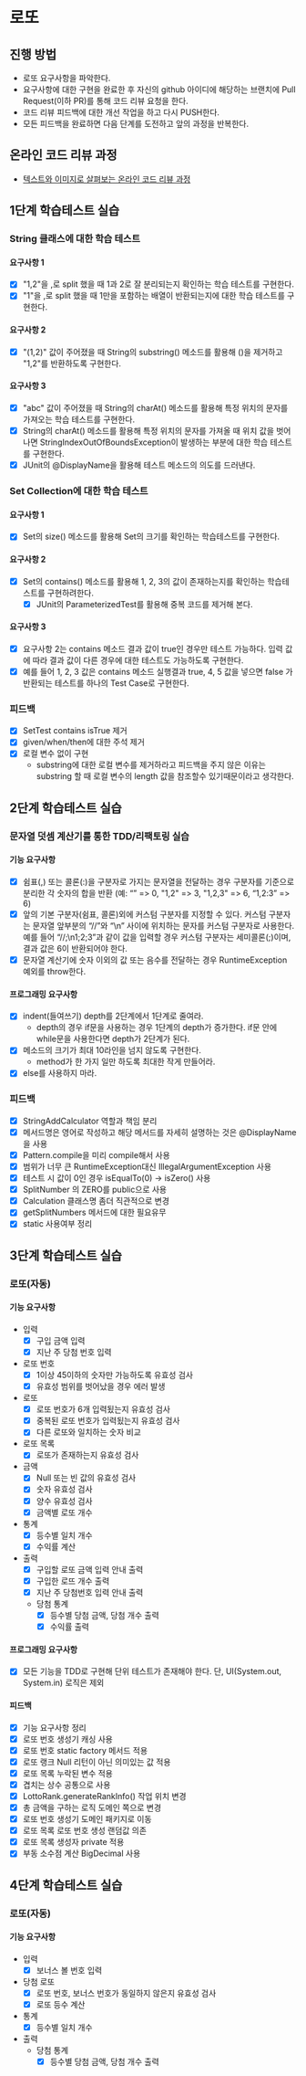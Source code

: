 # 로또
## 진행 방법
* 로또 요구사항을 파악한다.
* 요구사항에 대한 구현을 완료한 후 자신의 github 아이디에 해당하는 브랜치에 Pull Request(이하 PR)를 통해 코드 리뷰 요청을 한다.
* 코드 리뷰 피드백에 대한 개선 작업을 하고 다시 PUSH한다.
* 모든 피드백을 완료하면 다음 단계를 도전하고 앞의 과정을 반복한다.

## 온라인 코드 리뷰 과정
* [텍스트와 이미지로 살펴보는 온라인 코드 리뷰 과정](https://github.com/next-step/nextstep-docs/tree/master/codereview)

## 1단계 학습테스트 실습
### String 클래스에 대한 학습 테스트
#### 요구사항 1
* [x] "1,2"을 ,로 split 했을 때 1과 2로 잘 분리되는지 확인하는 학습 테스트를 구현한다.
* [x] "1"을 ,로 split 했을 때 1만을 포함하는 배열이 반환되는지에 대한 학습 테스트를 구현한다.
#### 요구사항 2
* [x] "(1,2)" 값이 주어졌을 때 String의 substring() 메소드를 활용해 ()을 제거하고 "1,2"를 반환하도록 구현한다.
#### 요구사항 3
* [x] "abc" 값이 주어졌을 때 String의 charAt() 메소드를 활용해 특정 위치의 문자를 가져오는 학습 테스트를 구현한다.
* [x] String의 charAt() 메소드를 활용해 특정 위치의 문자를 가져올 때 위치 값을 벗어나면 StringIndexOutOfBoundsException이 발생하는 부분에 대한 학습 테스트를 구현한다.
* [x] JUnit의 @DisplayName을 활용해 테스트 메소드의 의도를 드러낸다.
### Set Collection에 대한 학습 테스트
#### 요구사항 1
* [x] Set의 size() 메소드를 활용해 Set의 크기를 확인하는 학습테스트를 구현한다.
#### 요구사항 2
* [x] Set의 contains() 메소드를 활용해 1, 2, 3의 값이 존재하는지를 확인하는 학습테스트를 구현하려한다.
  * [x] JUnit의 ParameterizedTest를 활용해 중복 코드를 제거해 본다.
#### 요구사항 3
* [x] 요구사항 2는 contains 메소드 결과 값이 true인 경우만 테스트 가능하다. 입력 값에 따라 결과 값이 다른 경우에 대한 테스트도 가능하도록 구현한다.
* [x] 예를 들어 1, 2, 3 값은 contains 메소드 실행결과 true, 4, 5 값을 넣으면 false 가 반환되는 테스트를 하나의 Test Case로 구현한다.

### 피드백
* [x] SetTest contains isTrue 제거 
* [x] given/when/then에 대한 주석 제거
* [x] 로컬 변수 없이 구현
  * substring에 대한 로컬 변수를 제거하라고 피드백을 주지 않은 이유는 substring 할 때 로컬 변수의 length 값을 참조할수 있기때문이라고 생각한다.

## 2단계 학습테스트 실습
### 문자열 덧셈 계산기를 통한 TDD/리팩토링 실습
#### 기능 요구사항
* [x] 쉼표(,) 또는 콜론(:)을 구분자로 가지는 문자열을 전달하는 경우 구분자를 기준으로 분리한 각 숫자의 합을 반환 (예: “” => 0, "1,2" => 3, "1,2,3" => 6, “1,2:3” => 6)
* [x] 앞의 기본 구분자(쉼표, 콜론)외에 커스텀 구분자를 지정할 수 있다. 커스텀 구분자는 문자열 앞부분의 “//”와 “\n” 사이에 위치하는 문자를 커스텀 구분자로 사용한다. 예를 들어 “//;\n1;2;3”과 같이 값을 입력할 경우 커스텀 구분자는 세미콜론(;)이며, 결과 값은 6이 반환되어야 한다.
* [x] 문자열 계산기에 숫자 이외의 값 또는 음수를 전달하는 경우 RuntimeException 예외를 throw한다.
#### 프로그래밍 요구사항
* [x] indent(들여쓰기) depth를 2단계에서 1단계로 줄여라.
  * depth의 경우 if문을 사용하는 경우 1단계의 depth가 증가한다. if문 안에 while문을 사용한다면 depth가 2단계가 된다.
* [x] 메소드의 크기가 최대 10라인을 넘지 않도록 구현한다.
  * method가 한 가지 일만 하도록 최대한 작게 만들어라.
* [x] else를 사용하지 마라.

### 피드백
* [x] StringAddCalculator 역할과 책임 분리
* [x] 메서드명은 영어로 작성하고 해당 메서드를 자세히 설명하는 것은 @DisplayName을 사용
* [x] Pattern.compile을 미리 compile해서 사용
* [x] 범위가 너무 큰 RuntimeException대신 IllegalArgumentException 사용
* [x] 테스트 시 값이 0인 경우 isEqualTo(0) -> isZero() 사용
* [x] SplitNumber 의 ZERO를 public으로 사용
* [x] Calculation 클래스명 좀더 직관적으로 변경
* [x] getSplitNumbers 메서드에 대한 필요유무
* [x] static 사용여부 정리

## 3단계 학습테스트 실습
### 로또(자동)
#### 기능 요구사항
* 입력
  * [x] 구입 금액 입력
  * [x] 지난 주 당첨 번호 입력
* 로또 번호
  * [x] 1이상 45이하의 숫자만 가능하도록 유효성 검사
  * [x] 유효성 범위를 벗어났을 경우 에러 발생
* 로또
  * [x] 로또 번호가 6개 입력됬는지 유효성 검사
  * [x] 중복된 로또 번호가 입력됬는지 유효성 검사
  * [x] 다른 로또와 일치하는 숫자 비교
* 로또 목록
  * [x] 로또가 존재하는지 유효성 검사
* 금액
  * [x] Null 또는 빈 값의 유효성 검사
  * [x] 숫자 유효성 검사
  * [x] 양수 유효성 검사
  * [x] 금액별 로또 개수
* 통계
  * [x] 등수별 일치 개수
  * [x] 수익률 계산
* 출력
  * [x] 구입할 로또 금액 입력 안내 출력
  * [x] 구입한 로뜨 개수 출력
  * [x] 지난 주 당첨번호 입력 안내 출력
  * 당첨 통계
    * [x] 등수별 당첨 금액, 당첨 개수 출력
    * [x] 수익률 출력
#### 프로그래밍 요구사항
* [x] 모든 기능을 TDD로 구현해 단위 테스트가 존재해야 한다. 단, UI(System.out, System.in) 로직은 제외
#### 피드백
* [x] 기능 요구사항 정리
* [x] 로또 번호 생성기 캐싱 사용
* [x] 로또 번호 static factory 메서드 적용
* [x] 로또 랭크 Null 리턴이 아닌 의미있는 값 적용
* [x] 로또 목록 누락된 변수 적용
* [x] 겹치는 상수 공통으로 사용
* [x] LottoRank.generateRankInfo() 작업 위치 변경
* [x] 총 금액을 구하는 로직 도메인 쪽으로 변경
* [x] 로또 번호 생성기 도메인 패키지로 이동
* [x] 로또 목록 로또 번호 생성 랜덤값 의존
* [x] 로또 목록 생성자 private 적용
* [x] 부동 소수점 계산 BigDecimal 사용

## 4단계 학습테스트 실습
### 로또(자동)
#### 기능 요구사항
* 입력
  * [x] 보너스 볼 번호 입력
* 당첨 로또
  * [x] 로또 번호, 보너스 번호가 동일하지 않은지 유효성 검사
  * [x] 로또 등수 계산
* 통계
  * [x] 등수별 일치 개수
* 출력
  * 당첨 통계
    * [x] 등수별 당첨 금액, 당첨 개수 출력